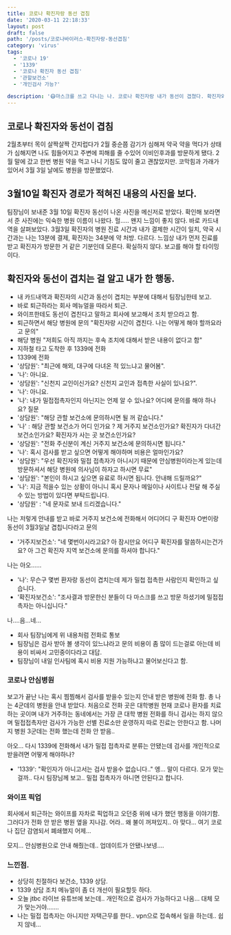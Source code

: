 ```yaml
---
title: 코로나 확진자랑 동선 겹침
date: '2020-03-11 22:18:33'
layout: post
draft: false
path: '/posts/코로나바이러스-확진자랑-동선겹침'
category: 'virus'
tags:
  - '코로나 19'
  - '1339'
  - '코로나 확진자 동선 겹침'
  - '관할보건소'
  - '개인검사 가능?'

description: '😷마스크를 쓰고 다니는 나. 코로나 확진자랑 내가 동선이 겹쳤다. 확진자와 동선이 겹치는 걸 알고 내가 한 행동'
---
```


## 코로나 확진자와 동선이 겹침

2월초부터 목이 살짝살짝 간지럽다가 2월 중순쯤 감기가 심해져 약국 약을 먹다가 상태가 심해지면 나도 힘들어지고 주변에 피해를 줄 수있어 이비인후과를 방문하게 됐다. 2월 말에 갔고 한번 병원 약을 먹고 나니 기침도 많이 줄고 괜찮았지만. 코막힘과 가래가 있어서 3월 3일 날에도 병원을 방문했었다.

## 3월10일 확진자 경로가 적혀진 내용의 사진을 보다.

팀장님이 보내준 3월 10일 확진자 동선이 나온 사진을 메신저로 받았다. 확인해 보라면서 준 사진에는 익숙한 병원 이름이 나왔다.
헐..... 왠지 느낌이 좋지 않다. 바로 카드내역을 살펴보았다.
3월3일 확진자의 병원 진료 시간과 내가 결제한 시간이 일치, 약국 시간과는 나는 13분에 결제, 확진자는 34분에 약 처방. 다르다.
느낌상 내가 먼저 진료를 받고 확진자가 방문한 거 같은 기분인데 모른다. 확실하지 않다.
보고를 해야 할 타이밍이다.

## 확진자와 동선이 겹치는 걸 알고 내가 한 행동.

- 내 카드내역과 확진자의 시간과 동선이 겹치는 부분에 대해서 팀장님한테 보고.
- 바로 퇴근하라는 회사 메뉴얼을 따라서 퇴근.
- 와이프한테도 동선이 겹친다고 말하고 회사에 보고해서 조치 받으라고 함.
- 퇴근하면서 해당 병원에 문의 "확진자랑 시간이 겹친다. 나는 어떻게 해야 할까요라고 문의"
- 해당 병원 "저희도 아직 까지는 후속 조치에 대해서 받은 내용이 없다고 함"
- 지하철 타고 도착한 후 1339에 전화
- 1339에 전화
- '상담원': "최근에 해외, 대구에 다녀온 적 있느냐고 물어봄".
- '나': 아니요.
- '상담원': "신천지 교인이신가요? 신천지 교인과 접촉한 사실이 있나요?".
- '나': 아니요.
- '나': 내가 밀접접촉자인지 아닌지는 언제 알 수 있나요? 어디에 문의를 해야 하나요? 질문
- '상담원': "해당 관할 보건소에 문의하시면 될 꺼 같습니다."
- '나' : 해당 관할 보건소가 어디 인가요 ? 제 거주지 보건소인가요? 확진자가 다녀간 보건소인가요? 확진자가 사는 곳 보건소인가요?
- '상담원': "전화 주신분이 계신 거주지 보건소에 문의하시면 됩니다."
- '나': 혹시 검사를 받고 싶으면 어떻게 해야하며 비용은 얼마인가요?
- '상담원': "우선 확진자와 밀접 접촉자가 아니시기 때문에 안심병원이라는게 있는데 방문하셔서 해당 병원에 의사님이 하자고 하시면 무료"
- '상담원': "본인이 하시고 싶으면 유료로 하시면 됩니다. 안내해 드릴까요?"
- '나': 지금 적을수 있는 상황이 아니니 혹시 문자나 메일이나 사이트나 전달 해 주실수 있는 방법이 있다면 부탁드립니다.
- '상담원' : "네 문자로 보내 드리겠습니다."

나는 저렇게 안내를 받고 바로 거주지 보건소에 전화해서 어디어디 구 확진자 O번이랑 동선이 3월3일날 겹칩니다라고 문의

- '거주지보건소': "네 몇번이시라고요? 아 잠시만요 어디구 확진자를 말씀하시는건가요? 아 그건 확진자 지역 보건소에 문의를 하셔야 합니다."

나는 아오......

- '나': 무슨구 몇번 환자랑 동선이 겹치는데 제가 밀첩 접촉한 사람인지 확인하고 싶습니다.
- '확진자보건소': "조사결과 방문한신 분들이 다 마스크를 쓰고 방문 하셨기에 밀접접촉자는 아니십니다."

나....음...네...

- 회사 팀장님에게 위 내용처럼 전화로 통보
- 팀장님은 검사 받아 볼 생각이 있느냐라고 문의 비용이 좀 많이 드는걸로 아는데 비용이 비싸서 고민중이다라고 대답.
- 팀장님이 내일 인사팀에 혹시 비용 지원 가능하냐고 물어보신다고 함.

### 코로나 안심병원

보고가 끝난 나는 혹시 찜찜해서 검사를 받을수 있는지 안내 받은 병원에 전화 함.
총 나는 4군데의 병원을 안내 받았다.
처음으로 전화 곳은 대학병원 현재 코로나 환자를 치료하는 곳이며 내가 거주하는 동네에서는 가장 큰 대학 병원
전화를 하니 검사는 하지 않으며 밀접접촉자만 검사가 가능한 선별 진료소만 운영하지 따로 진료는 안한다고 함.
나머지 병원 3군데는 전화 했는데 전화 안 받음..

아오...
다시 1339에 전화해서 내가 밀접 접촉자로 분류는 안됐는데 검사를 개인적으로 받을려면 어떻게 해야하나?

- '1339': "확인자가 아니고서는 검사 받을수 없습니다.."
  엥... 말이 다르다. 모가 맞는걸까..
  다시 팀장님께 보고.. 밀접 접촉자가 아니면 안된다고 합니다.

### 와이프 픽업

회사에서 퇴근하는 와이프를 자차로 픽업하고 오던중 위에 내가 했던 행동을 이야기함. 그러다가 전화 안 받은 병원 옆을 지나감.
어라.. 왜 불이 꺼져있지.. 아 맞다... 여기 코로나 집단 감염되서 폐쇄했지 어제...

모지... 안심병원으로 안내 해줬는데.. 업데이트가 안됐나보넹....

### 느낀점.

- 상당히 친절하다 보건소, 1339 상담.
- 1339 상담 조치 메뉴얼이 좀 더 개선이 필요할듯 하다.
- 오늘 jtbc 라이브 유튜브에 보는데.. 개인적으로 검사가 가능하다고 나옴... 대체 모가 맞는거야.......
- 나는 밀접 접촉자는 아니지만 자택근무를 한다.. vpn으로 접속해서 일을 하는데.. 쉽지 않네...
